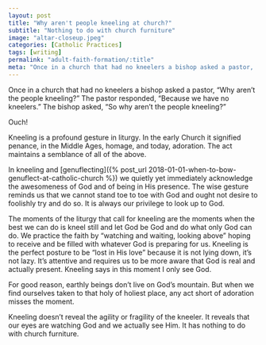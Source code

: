 ```yaml
---
layout: post
title: "Why aren't people kneeling at church?"
subtitle: "Nothing to do with church furniture"
image: "altar-closeup.jpeg"
categories: [Catholic Practices]
tags: [writing]
permalink: "adult-faith-formation/:title"
meta: "Once in a church that had no kneelers a bishop asked a pastor, 'Why aren’t the people kneeling?' The pastor responded, 'Because we have no kneelers.' The bishop asked, 'So why aren’t the people kneeling?'"
---
```

Once in a church that had no kneelers a bishop asked a pastor, “Why aren’t the people kneeling?” The pastor responded, “Because we have no kneelers.” The bishop asked, “So why aren’t the people kneeling?” 
<!--more-->

Ouch!

Kneeling is a profound gesture in liturgy. In the early Church it signified penance, in the Middle Ages, homage, and today, adoration. The act maintains a semblance of all of the above.

In kneeling and [genuflecting]({% post_url 2018-01-01-when-to-bow-genuflect-at-catholic-church %}) we quietly yet immediately acknowledge the awesomeness of God and of being in His presence. The wise gesture reminds us that we cannot stand toe to toe with God and ought not desire to foolishly try and do so. It is always our privilege to look up to God.

The moments of the liturgy that call for kneeling are the moments when the best we can do is kneel still and let God be God and do what only God can do. We practice the faith by “watching and waiting, looking above” hoping to receive and be filled with whatever God is preparing for us. Kneeling is the perfect posture to be “lost in His love” because it is not lying down, it’s not lazy. It’s attentive and requires us to be more aware that God is real and actually present. Kneeling says in this moment I only see God.

For good reason, earthly beings don’t live on God’s mountain. But when we find ourselves taken to that holy of holiest place, any act short of adoration misses the moment.

Kneeling doesn’t reveal the agility or fragility of the kneeler. It reveals that our eyes are watching God and we actually see Him. It has nothing to do with church furniture.